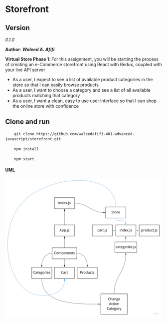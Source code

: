 # Storefront

## Version 
*0.1.0*

**Author**: ***Waleed A. Afifi***


**Virtual Store Phase 1**: For this assignment, you will be starting the process of creating an e-Commerce storefront using React with Redux, coupled with your live API server

- As a user, I expect to see a list of available product categories in the store so that I can easily browse products
- As a user, I want to choose a category and see a list of all available products matching that category
- As a user, I want a clean, easy to use user interface so that I can shop the online store with confidence

## Clone and run
```
    git clone https://github.com/waleedafifi-401-advanced-javascript/storefront.git
    
    npm install

    npm start
```

#### UML
![](./uml/uml.jpg)